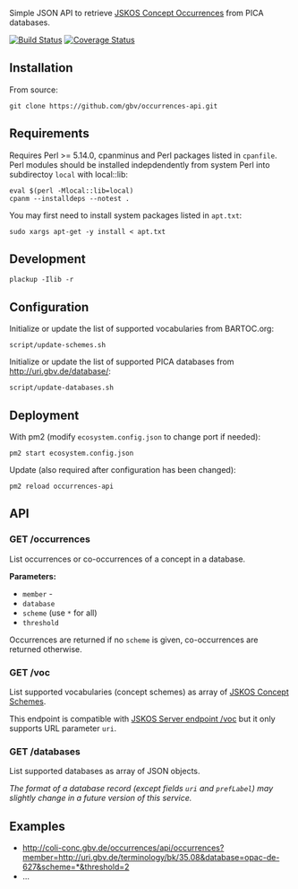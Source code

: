 Simple JSON API to retrieve [JSKOS Concept Occurrences](http://gbv.github.io/jskos/jskos.html#concept-occurrences) from PICA databases.

[![Build Status](https://travis-ci.org/gbv/occurrences-api.svg)](https://travis-ci.org/gbv/occurrences-api)
[![Coverage Status](https://coveralls.io/repos/gbv/occurrences-api/badge.svg)](https://coveralls.io/r/gbv/occurrences-api)

## Installation

From source:

    git clone https://github.com/gbv/occurrences-api.git

## Requirements

Requires Perl >= 5.14.0, cpanminus and Perl packages listed in `cpanfile`. Perl
modules should be installed indepdendently from system Perl into subdirectoy
`local` with local::lib:

    eval $(perl -Mlocal::lib=local)
    cpanm --installdeps --notest .

You may first need to install system packages listed in `apt.txt`:

    sudo xargs apt-get -y install < apt.txt

## Development

    plackup -Ilib -r 

## Configuration

Initialize or update the list of supported vocabularies from BARTOC.org:

    script/update-schemes.sh

Initialize or update the list of supported PICA databases from <http://uri.gbv.de/database/>:

    script/update-databases.sh

## Deployment

With pm2 (modify `ecosystem.config.json` to change port if needed):

    pm2 start ecosystem.config.json

Update (also required after configuration has been changed):

    pm2 reload occurrences-api

## API

### GET /occurrences

List occurrences or co-occurrences of a concept in a database.

**Parameters:**

* `member` - 
* `database`
* `scheme` (use `*` for all)
* `threshold`

Occurrences are returned if no `scheme` is given, co-occurrences are returned otherwise.

### GET /voc

List supported vocabularies (concept schemes) as array of [JSKOS Concept Schemes](https://gbv.github.io/jskos/jskos.html#concept-schemes).

This endpoint is compatible with [JSKOS Server endpoint /voc](https://github.com/gbv/jskos-server#get-voc) but it only supports URL parameter `uri`.

### GET /databases 

List supported databases as array of JSON objects.

*The format of a database record (except fields `uri` and `prefLabel`) may slightly change in a future version of this service.*

## Examples

* <http://coli-conc.gbv.de/occurrences/api/occurrences?member=http://uri.gbv.de/terminology/bk/35.08&database=opac-de-627&scheme=*&threshold=2>
* ...
